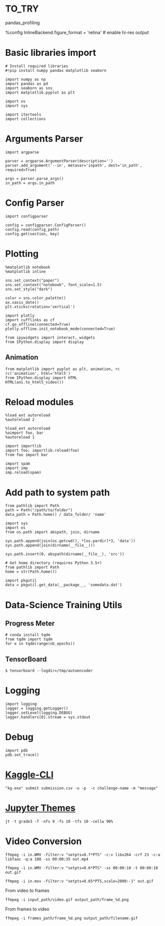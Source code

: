 # TO_TRY
pandas_profiling

%config InlineBackend.figure_format = 'retina' # enable hi-res output

# Basic libraries import
```
# Install required libraries
#!pip install numpy pandas matplotlib seaborn

import numpy as np
import pandas as pd
import seaborn as sns
import matplotlib.pyplot as plt

import os
import sys

import itertools
import collections
```

# Arguments Parser
```
import argparse

parser = argparse.ArgumentParser(description='')
parser.add_argument('--in', metavar='inpath', dest='in_path', required=True)

args = parser.parse_args()
in_path = args.in_path
```

# Config Parser
```
import configparser

config = configparser.ConfigParser()
config.read(config_path)
config.get(section, key)
```

# Plotting
```
%matplotlib notebook
%matplotlib inline

sns.set_context("paper")
sns.set_context("notebook", font_scale=1.5)
sns.set_style("dark")

color = sns.color_palette()
ax.xaxis_date()
plt.xticks(rotation='vertical')

import plotly
import cufflinks as cf
cf.go_offline(connected=True)
plotly.offline.init_notebook_mode(connected=True)

from ipywidgets import interact, widgets
from IPython.display import display
```

## Animation
```
from matplotlib import pyplot as plt, animation, rc
rc('animation', html='html5')
from IPython.display import HTML
HTML(ani.to_html5_video())
```

# Reload modules
```
%load_ext autoreload
%autoreload 2

%load_ext autoreload
%aimport foo, bar
%autoreload 1

import importlib
import foo; importlib.reload(foo)
from foo import bar

import spam
import imp
imp.reload(spam)
```

# Add path to system path

```
from pathlib import Path
path = Path("/path/to/folder")
data_path = Path.home() / data_folder/ 'name'

import sys
import os
from os.path import abspath, join, dirname

sys.path.append(join(os.getcwd(), *[os.pardir]*3, 'data'))
sys.path.append(join(dirname(__file__)))

sys.path.insert(0, abspath(dirname(__file__), 'src'))

# Get home directory (requires Python 3.5+)
from pathlib import Path
home = str(Path.home())

import pkgutil
data = pkgutil.get_data(__package__, 'somedata.dat')
```

# Data-Science Training Utils
## Progress Meter
```
# conda install tqdm
from tqdm import tqdm
for e in tqdm(range(nb_epochs))
```

## TensorBoard

    $ tensorboard --logdir=/tmp/autoencoder

# Logging
```
import logging
logger = logging.getLogger()
logger.setLevel(logging.DEBUG)
logger.handlers[0].stream = sys.stdout
```

# Debug
```
import pdb
pdb.set_trace()
```

# [Kaggle-CLI](https://github.com/floydwch/kaggle-cli)

    "kg.exe" submit submission.csv -u -p  -c challenge-name -m "message"

# [Jupyter Themes](https://github.com/dunovank/jupyter-themes)
    jt -t grade3 -T -nfs 9 -fs 10 -tfs 10 -cellw 90%

# Video Conversion
    ffmpeg -i in.WMV -filter:v "setpts=0.7*PTS" -c:v libx264 -crf 23 -c:a libfaac -q:a 100 -ss 00:00:35 out.mp4

    ffmpeg -i in.WMV -filter:v "setpts=0.6*PTS" -ss 00:00:10 -t 00:00:10 out.gif

    ffmpeg -i in.mov -filter:v "setpts=0.65*PTS,scale=2000:-1" out.gif

From video to frames

    ffmpeg -i input_path/video.gif output_path/frame_%d.png

From frames to video

    ffmpeg -i frames_path/frame_%d.png output_path/filename.gif
